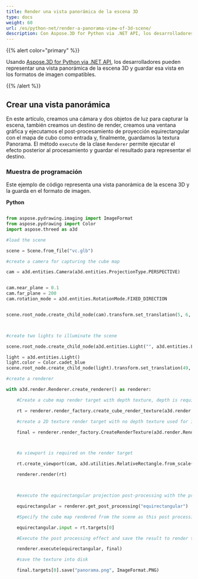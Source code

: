 ```yaml
---
title: Render una vista panorámica de la escena 3D
type: docs
weight: 60
url: /es/python-net/render-a-panorama-view-of-3d-scene/
description: Con Aspose.3D for Python via .NET API, los desarrolladores pueden representar una vista panorámica de la escena 3D y guardar esa vista en los formatos de imagen compatibles.
---
```

{{% alert color="primary" %}}

Usando [Aspose.3D for Python via .NET API](https:#products.aspose.com/3d/python-net/), los desarrolladores pueden representar una vista panorámica de la escena 3D y guardar esa vista en los formatos de imagen compatibles.

{{% /alert %}}
##  **Crear una vista panorámica**
En este artículo, creamos una cámara y dos objetos de luz para capturar la escena, también creamos un destino de render, creamos una ventana gráfica y ejecutamos el post-procesamiento de proyección equirectangular con el mapa de cubo como entrada y, finalmente, guardamos la textura Panorama. El método `execute` de la clase `Renderer` permite ejecutar el efecto posterior al procesamiento y guardar el resultado para representar el destino.
###  **Muestra de programación**
Este ejemplo de código representa una vista panorámica de la escena 3D y la guarda en el formato de imagen.

**Python**

```py

from aspose.pydrawing.imaging import ImageFormat
from aspose.pydrawing import Color
import aspose.threed as a3d

#load the scene

scene = Scene.from_file("vc.glb")

#create a camera for capturing the cube map

cam = a3d.entities.Camera(a3d.entities.ProjectionType.PERSPECTIVE)


cam.near_plane = 0.1
cam.far_plane = 200
cam.rotation_mode = a3d.entities.RotationMode.FIXED_DIRECTION


scene.root_node.create_child_node(cam).transform.set_translation(5, 6, 0);



#create two lights to illuminate the scene

scene.root_node.create_child_node(a3d.entities.Light("", a3d.entities.LightType.POINT).transform.set_translation(-10, 7, -10)

light = a3d.entities.Light()
light.color = Color.cadet_blue
scene.root_node.create_child_node(light).transform.set_translation(49, 0, 49)

#create a renderer

with a3d.render.Renderer.create_renderer() as renderer:

    #Create a cube map render target with depth texture, depth is required when rendering a scene.

    rt = renderer.render_factory.create_cube_render_texture(a3d.render.RenderParameters(False), 512, 512)

    #create a 2D texture render target with no depth texture used for image processing

    final = renderer.render_factory.CreateRenderTexture(a3d.render.RenderParameters(False, 32, 0, 0), 1024 * 3 , 1024)



    #a viewport is required on the render target

    rt.create_viewport(cam, a3d.utilities.RelativeRectangle.from_scale(0, 0, 1, 1))

    renderer.render(rt)



    #execute the equirectangular projection post-processing with the previous rendered cube map as input

    equirectangular = renderer.get_post_processing("equirectangular")

    #Specify the cube map rendered from the scene as this post processing's input

    equirectangular.input = rt.targets[0]

    #Execute the post processing effect and save the result to render target final

    renderer.execute(equirectangular, final)

    #save the texture into disk

    final.targets[0].save("panorama.png", ImageFormat.PNG)


```

